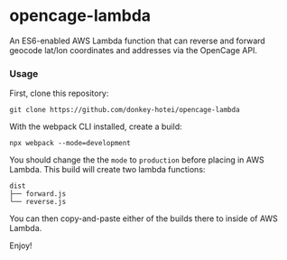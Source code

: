 # opencage-lambda

An ES6-enabled AWS Lambda function that can reverse and forward geocode
lat/lon coordinates and addresses via the OpenCage API.

### Usage

First, clone this repository:
```
git clone https://github.com/donkey-hotei/opencage-lambda
```

With the webpack CLI installed, create a build:
```
npx webpack --mode=development
```

You should change the the `mode` to `production` before placing in AWS Lambda.
This build will create two lambda functions:
```
dist
├── forward.js
└── reverse.js
```

You can then copy-and-paste either of the builds there to inside of AWS Lambda.

Enjoy!

